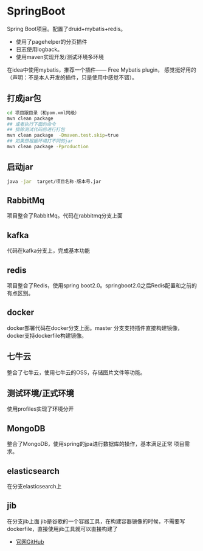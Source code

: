 # SpringBoot
Spring Boot项目。配置了druid+mybatis+redis。
- 使用了pagehelper的分页插件
- 日志使用logback。
- 使用maven实现开发/测试环境多环境

在idea中使用mybatis，推荐一个插件—— Free Mybatis plugin，
感觉挺好用的（声明：不是本人开发的插件，只是使用中感觉不错）。

## 打成jar包
```bash
cd 项目跟目录（和pom.xml同级）
mvn clean package
## 或者执行下面的命令
## 排除测试代码后进行打包
mvn clean package  -Dmaven.test.skip=true
## 如果想根据环境打不同的jar
mvn clean package -Pproduction
```
## 启动jar
```bash
java -jar  target/项目名称-版本号.jar
```
## RabbitMq
项目整合了RabbitMq。代码在rabbitmq分支上面

## kafka
代码在kafka分支上，完成基本功能

## redis
项目整合了Redis，使用spring boot2.0。springboot2.0之后Redis配置和之前的有点区别。

## docker
docker部署代码在docker分支上面。master 分支支持插件直接构建镜像，docker支持dockerfile构建镜像。

## 七牛云
整合了七牛云，使用七牛云的OSS，存储图片文件等功能。

## 测试环境/正式环境
使用profiles实现了环境分开

## MongoDB
整合了MongoDB，使用spring的jpa进行数据库的操作，基本满足正常
项目需求。

## elasticsearch
在分支elasticsearch上

## jib
在分支jib上面
jib是谷歌的一个容器工具，在构建容器镜像的时候，不需要写dockerfile，直接使用jib工具就可以直接构建了
- [官网GitHub](https://github.com/GoogleContainerTools/jib)